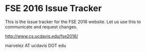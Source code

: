 # FSE 2016 Issue Tracker

This is the issue tracker for the FSE 2016 website.  Let us use this to communicate and request changes.

http://www.cs.ucdavis.edu/fse2016/

marvelez AT ucdavis DOT edu

